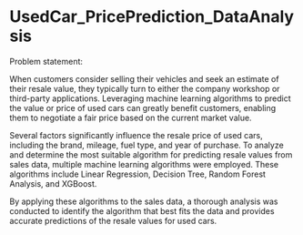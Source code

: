 # UsedCar_PricePrediction_DataAnalysis

Problem statement:


When customers consider selling their vehicles and seek an estimate of their resale value, they typically turn to either the company workshop or third-party applications. Leveraging machine learning algorithms to predict the value or price of used cars can greatly benefit customers, enabling them to negotiate a fair price based on the current market value.

Several factors significantly influence the resale price of used cars, including the brand, mileage, fuel type, and year of purchase. To analyze and determine the most suitable algorithm for predicting resale values from sales data, multiple machine learning algorithms were employed. These algorithms include Linear Regression, Decision Tree, Random Forest Analysis, and XGBoost.

By applying these algorithms to the sales data, a thorough analysis was conducted to identify the algorithm that best fits the data and provides accurate predictions of the resale values for used cars.

